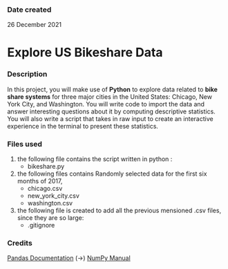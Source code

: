 
### Date created
26 December 2021

# Explore US Bikeshare Data


### Description
In this project, you will make use of **Python** to explore data related to **bike share systems** for three major cities in the United States: Chicago, New York City, and Washington. You will write code to import the data and answer interesting questions about it by computing descriptive statistics. You will also write a script that takes in raw input to create an interactive experience in the terminal to present these statistics.

### Files used
1. the following file contains the script written in python :
   - bikeshare.py 
2. the following files contains Randomly selected data for the first six months of 2017, 
   - chicago.csv
   - new_york_city.csv
   - washington.csv
3. the following file is created to add all the previous mensioned .csv files, since they are so large:
   - .gitignore

### Credits
[Pandas Documentation](https://pandas.pydata.org/pandas-docs/stable/)
(->)
[NumPy Manual](https://docs.scipy.org/doc/numpy-1.13.0/contents.html)



